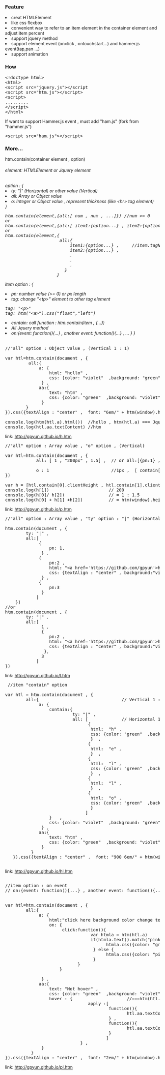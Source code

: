 ﻿<h3>Feature</h3>

<li> creat HTMLElement </li>
<li> like css flexbox
<li> convenient way to refer to an item element in the container element and adjust item percent
<li> support  jquery method </li>
<li> support element event (onclick , ontouchstart...) and hammer.js event(tap,pan ...)
<li> support animation

<h3> How </h3>

 <pre>
&lt;!doctype html&gt;
&lt;html&gt;
&lt;script src="jquery.js"&gt;&lt;/script
&lt;script src="htm.js"&gt;&lt;/script&gt;
&lt;script&gt;
.........
&lt;/script&gt;
&lt;/html&gt;
</pre>
If want to support Hammer.js event , must add "ham.js" (fork from "hammer.js")
<pre>&lt;script src="ham.js"&gt;&lt;/script&gt;</pre>

<h3>More...</h3>
htm.contain(container element , option)

<h6>element: HTMLElement or Jquery element</h6>
<h6>option : {
<li>            ty: "|" (Horizontal) or other value (Vertical) </li>
<li>           all:  Array or Object value</li>
<li>             o: Integer or Object value , represent thickness (like &lt;hr&gt; tag element) </li>   
            }

<pre>
htm.contain(element,{all:[ num , num , ...]}) //num >= 0
or
htm.contain(element,{all:[ item1:{option...} , item2:{option...} , ...]})                        
or   
htm.contain(element,{                         
                     all:{
                         item1:{option...} ,     //item.tagName== "TP" , &lt;tp&gt; element
                         item2:{option...} ,    
                         .
                         .
                         .
                       }
                    }
</pre>
item option : { 
<li>pn: number value (>= 0) or px length</li>
<li>tag: change "&lt;tp&gt;" element to other tag element</li>
<pre>
tag: "&lt;p&gt;"
tag: htm("&lt;a&gt;").css("float","left")
</pre> 
<li>contain: call function : htm.contain(item , {...})</li>
<li> All Jquery method </li> 
<li> on:{event: function(){...} , another event: function(){...} , ... }
} </h6>

<pre>
<tt>//"all" option : Object value , (Vertical 1 : 1)</tt>

var htl=htm.contain(document , {
         all:{
             a: {
                 html: "hello" ,
                 css: {color: "violet"  ,background: "green"}
              } ,
             aa:{
                 text: "htm" ,
                 css: {color: "green"  ,background: "violet"}
              }
        }
}).css({textAlign : "center" ,  font: "6em/" + htm(window).height()/2 + "px htm"})

console.log(htm(htl.a).html())  <tt>//hello , htm(htl.a) === Jquery(htl.a)</tt>
console.log(htl.aa.textContent) <tt>//htm</tt>
</pre>
link:  <a href= "h.htm"> http://gpyun.github.io/h.htm </a>
<pre>
<tt>//"all" option : Array value , "o" option , (Vertical)</tt>

var htl=htm.contain(document , {
            all: [ 1 , "200px" , 1.5] ,  <tt>// or all:[{pn:1} , {pn:"200px"} , {pn:1.5}]</tt>
            
            o : 1                        <tt>//1px ,  [ contain[0] , "o" Object , contain[1] , "o" Object , contain[2]]</tt>
})

var h = [htl.contain[0].clientHeight , htl.contain[1].clientHeight , htl.contain[2].clientHeight ]
console.log(h[1])                       <tt>// 200 </tt>
console.log(h[0]/ h[2])                 <tt>// = 1 : 1.5 </tt>
console.log(h[0] + h[1] +h[2])          <tt>// = htm(window).height() - 2px  , two "o" Object : total 2px </tt>
</pre>
link:  <a href= "p.htm"> http://gpyun.github.io/p.htm </a>

<pre>
<tt>//"all" option : Array value , "ty" option : "|" (Horizontal 1 : 2 : 3)</tt>

htm.contain(document , {
        ty: "|" , 
        all:[
             {
                 pn: 1,
              } ,
             {
                 pn:2 ,
                 html: "&lt;a href='https://github.com/gpyun'&gt;https://github.com/gpyun&lt;/a&gt;" ,
                 css: {textAlign : "center" , background:"violet" , lineHeight : htm(window).height() + "px"}
              } ,
             {
                 pn:3
              }
            ]
    })
<tt>//or</tt>
htm.contain(document , {
        ty: "|" , 
        all:[
              1 ,
              {
                 pn:2 ,
                 html: "&lt;a href='https://github.com/gpyun'&gt;https://github.com/gpyun&lt;/a&gt;" ,
                 css: {textAlign : "center" , background:"violet" , lineHeight : htm(window).height() + "px"}
               },
              3
            ]
})
</pre>
link:  <a href= "l.htm"> http://gpyun.github.io/l.htm </a>
<pre>
 <tt>//item "contain" option </tt>

var htl = htm.contain(document , {
        all:{                                <tt>// Vertical 1 : 1 </tt>
             a: {
                 contain:{
                          ty: "|" ,
                          all: [             <tt>// Horizontal 1 : 1 : 1 : 1 : 1 </tt>        
                                {
                                 html:  "h" ,
                                 css: {color: "green"  ,background: "lightgreen"}
                                 }  ,
                                {
                                 html:  "e" ,
                                 }  ,
                                {
                                 html:  "l" ,
                                 css: {color: "green"  ,background: "lightgreen"}
                                 }  ,
                                {
                                 html:  "l" ,
                                 }  ,
                                {
                                 html:  "o" ,
                                 css: {color: "green"  ,background: "lightgreen"}
                                 }
                               ]
                 }   ,
                 css: {color: "violet"  ,background: "green"}
              } ,
             aa:{
                 text: "htm" ,
                 css: {color: "green"  ,background: "violet"}
              }
          }
   }).css({textAlign : "center" ,  font: "900 6em/" + htm(window).height()/2 + "px htm"})

</pre>

link:  <a href= "hl.htm"> http://gpyun.github.io/hl.htm </a>
<pre>
<tt>
//item option : on event
// on:{event: function(){...} , another event: function(){...} , ... }
</tt>

var htl=htm.contain(document , {
        all:{
             a: {
                 html:"click here background color change to pink" ,
                 on: {
                      click:function(){
                                 var htmla = htm(htl.a)
                                 if(htmla.text().match("pink")){
                                       htmla.css({color: "green" ,"background" : "pink"}).text("click here background color change to green")
                                  } else {
                                       htmla.css({color: "pink","background" : "green"}).text("click here background color change to pink")
                                  }
                            }
                     }
                 
              } ,               
             aa:{
                 text: "Not hover" ,
                 css: {color: "green"  ,background: "violet"} ,
                 hover : {                     <tt>//===htm(htl.aa).hover.apply(htm(htl.aa) , [function(){...} , function(){...}])</tt>
                                apply :[
                                        function(){
                                               htl.aa.textContent = "Hover"     
                                        } ,
                                        function(){
                                               htl.aa.textContent = "Not hover"     
                                        }
                                       ]
                             } ,
              }
          }
}).css({textAlign : "center" ,  font: "2em/" + htm(window).height()/2 + "px htm"})
</pre>
link:  <a href= "hl.htm"> http://gpyun.github.io/pl.htm </a>